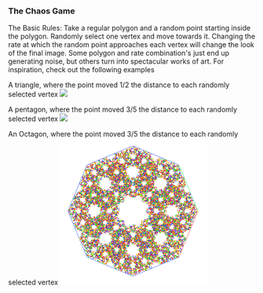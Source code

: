 
### The Chaos Game
The Basic Rules:
	Take a regular polygon and a random point starting inside the polygon. Randomly select 
	one vertex and move towards it. Changing the rate at which the random point approaches 
	each vertex will change the look of the final image. Some polygon and rate 
	combination's just end up generating noise, but others turn into spectacular works of 
	art.  For inspiration, check out the following examples



A triangle, where the point moved 1/2 the distance to each randomly selected vertex
<img src="Triangle1_2.png" width="300px">


A pentagon, where the point moved 3/5 the distance to each randomly selected vertex
<img src="Pentagon3_5.png" width="300px">

An Octagon, where the point moved 3/5 the distance to each randomly selected vertex
<img src="images/Octagon3_5.png" width="300px">


